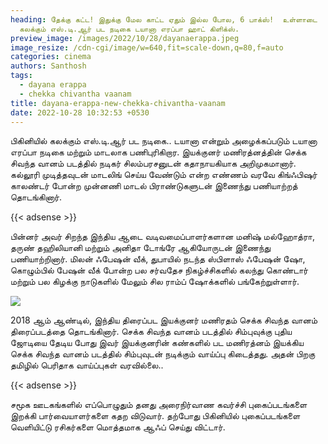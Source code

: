 ```yaml
---
heading: தேக்கு கட்ட! இதுக்கு மேல காட்ட ஏதும் இல்ல போல, 6 பாக்ஸ்!  உள்ளாடை
  கலக்கும் எஸ்.டி.ஆர் பட நடிகை டயானா எரப்பா ஹாட் கிளிக்ஸ்.
preview_image: /images/2022/10/28/dayanaerappa.jpeg
image_resize: /cdn-cgi/image/w=640,fit=scale-down,q=80,f=auto
categories: cinema
authors: Santhosh
tags:
  - dayana erappa
  - chekka chivantha vaanam
title: dayana-erappa-new-chekka-chivantha-vaanam
date: 2022-10-28 10:32:53 +0530
---
```

பிகினியில் கலக்கும் எஸ்.டி.ஆர் பட நடிகை..
டயானா என்றும் அழைக்கப்படும் டயானா எரப்பா நடிகை மற்றும்   மாடலாக பணிபுரிகிறார. இயக்குனர் மணிரத்னத்தின் செக்க சிவந்த வானம் படத்தில் நடிகர் சிலம்பரசனுடன் கதாநாயகியாக அறிமுகமானார். கல்லூரி முடித்தவுடன் மாடலிங் செய்ய வேண்டும் என்ற எண்ணம் வரவே கிங்ஃபிஷர் காலண்டர் போன்ற முன்னணி மாடல் பிராண்டுகளுடன் இணைந்து பணியாற்றத் தொடங்கினார். 

{{< adsense >}}

பின்னர் அவர் சிறந்த இந்திய ஆடை வடிவமைப்பாளர்களான மனிஷ் மல்ஹோத்ரா, தருண் தஹிலியானி மற்றும் அனிதா டோங்ரே ஆகியோருடன் இணைந்து பணியாற்றினார். மிலன் ஃபேஷன் வீக், துபாயில் நடந்த ஸ்பிளாஸ் ஃபேஷன் ஷோ, கொழும்பில் பேஷன் வீக் போன்ற பல சர்வதேச நிகழ்ச்சிகளில் கலந்து கொண்டார் மற்றும் பல கிழக்கு நாடுகளில் மேலும் சில ராம்ப் ஷோக்களில் பங்கேற்றுள்ளார்.


![](/images/2022/10/28/dayana-erappa-new-chekka-chivantha-vaanam.jpeg)

2018 ஆம் ஆண்டில், இந்திய திரைப்பட இயக்குனர் மணிரதம் செக்க சிவந்த வானம் திரைப்படத்தை தொடங்கினார். செக்க சிவந்த வானம் படத்தில் சிம்புவுக்கு புதிய ஜோடியை தேடிய போது இவர் இயக்குனரின் கண்களில் பட மணிரத்னம் இயக்கிய செக்க சிவந்த வானம் படத்தில் சிம்புவுடன் நடிக்கும் வாய்ப்பு கிடைத்தது. அதன் பிறகு தமிழில் பெரிதாக வாய்ப்புகள் வரவில்லை..‌

{{< adsense >}}


சமூக ஊடகங்களில் எப்பொழுதும் தனது அரைநிர்வாண கவர்ச்சி புகைப்படங்களை இறக்கி பார்வையாளர்களை கதற விடுவார். தற்போது பிகினியில் புகைப்படங்களை வெளியிட்டு ரசிகர்களை மொத்தமாக ஆஃப் செய்து விட்டார்.